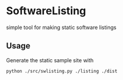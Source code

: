 # SoftwareListing

simple tool for making static software listings

## Usage

Generate the static sample site with

`python ./src/swlisting.py ./listing ./dist`
